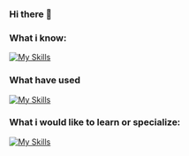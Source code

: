 ### Hi there 👋



### What i know: 
[![My Skills](https://skills.thijs.gg/icons?i=js,html,css,git,mysql,nodejs,py,react,tailwind,docker)](https://skills.thijs.gg)
### What have used
[![My Skills](https://skills.thijs.gg/icons?i=js,c,cs,dart,figma,java,jquery,kotlin,mongodb,php,postgres,unity)](https://skills.thijs.gg)

### What i would like to learn or specialize:
[![My Skills](https://skills.thijs.gg/icons?i=js,html,css,git,mysql,nodejs,py,react,tailwind,docker)](https://skills.thijs.gg)
